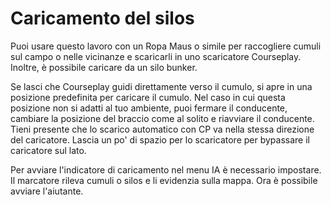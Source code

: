 # Caricamento del silos


Puoi usare questo lavoro con un Ropa Maus o simile per raccogliere cumuli sul campo o nelle vicinanze e scaricarli in uno scaricatore Courseplay.
Inoltre, è possibile caricare da un silo bunker.

Se lasci che Courseplay guidi direttamente verso il cumulo, si apre in una posizione predefinita per caricare il cumulo.
Nel caso in cui questa posizione non si adatti al tuo ambiente, puoi fermare il conducente, cambiare la posizione del braccio come al solito e riavviare il conducente.
Tieni presente che lo scarico automatico con CP va nella stessa direzione del caricatore. Lascia un po' di spazio per lo scaricatore per bypassare il caricatore sul lato.



Per avviare l'indicatore di caricamento nel menu IA è necessario impostare.
Il marcatore rileva cumuli o silos e li evidenzia sulla mappa.
Ora è possibile avviare l'aiutante.


